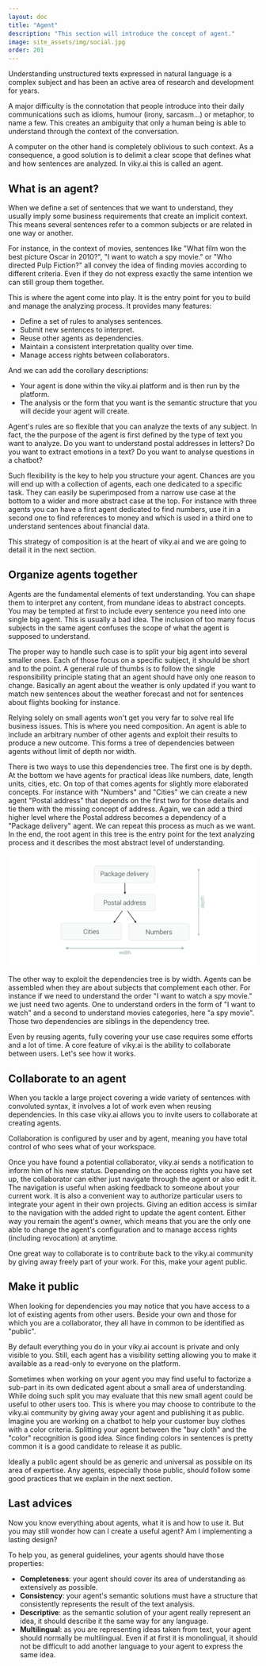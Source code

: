 ```yaml
---
layout: doc
title: "Agent"
description: "This section will introduce the concept of agent."
image: site_assets/img/social.jpg
order: 201
---
```


Understanding unstructured texts expressed in natural language is a complex subject and has been an active area of research and development for years.

A major difficulty is the connotation that people introduce into their daily communications such as idioms, humour (irony, sarcasm...) or metaphor, to name a few. This creates an ambiguity that only a human being is able to understand through the context of the conversation.

A computer on the other hand is completely oblivious to such context. As a consequence, a good solution is to delimit a clear scope that defines what and how sentences are analyzed. In viky.ai this is called an agent.

## What is an agent?

When we define a set of sentences that we want to understand, they usually imply some business requirements that create an implicit context. This means several sentences refer to a common subjects or are related in one way or another.

For instance, in the context of movies, sentences like "What film won the best picture Oscar in 2010?", "I want to watch a spy movie." or "Who directed Pulp Fiction?" all convey the idea of finding movies according to different criteria. Even if they do not express exactly the same intention we can still group them together.

This is where the agent come into play. It is the entry point for you to build and manage the analyzing process. It provides many features:

* Define a set of rules to analyses sentences.
* Submit new sentences to interpret.
* Reuse other agents as dependencies.
* Maintain a consistent interpretation quality over time.
* Manage access rights between collaborators.

And we can add the corollary descriptions:

* Your agent is done within the viky.ai platform and is then run by the platform.
* The analysis or the form that you want is the semantic structure that you will decide your agent will create.

Agent's rules are so flexible that you can analyze the texts of any subject. In fact, the the purpose of the agent is first defined by the type of text you want to analyze. Do you want to understand postal addresses in letters? Do you want to extract emotions in a text? Do you want to analyse questions in a chatbot?

Such flexibility is the key to help you structure your agent. Chances are you will end up with a collection of agents, each one dedicated to a specific task. They can easily be superimposed from a narrow use case at the bottom to a wider and more abstract case at the top. For instance with three agents you can have a first agent dedicated to find numbers, use it in a second one to find references to money and which is used in a third one to understand sentences about financial data.

This strategy of composition is at the heart of viky.ai and we are going to detail it in the next section.


## Organize agents together

Agents are the fundamental elements of text understanding. You can shape them to interpret any content, from mundane ideas to abstract concepts.
You may be tempted at first to include every sentence you need into one single big agent. This is usually a bad idea. The inclusion of too many focus subjects in the same agent confuses the scope of what the agent is supposed to understand.

The proper way to handle such case is to split your big agent into several smaller ones. Each of those focus on a specific subject, it should be short and to the point. A general rule of thumbs is to follow the single responsibility principle stating that an agent should have only one reason to change. Basically an agent about the weather is only updated if you want to match new sentences about the weather forecast and not for sentences about flights booking for instance.

Relying solely on small agents won't get you very far to solve real life business issues. This is where you need composition. An agent is able to include an arbitrary number of other agents and exploit their results to produce a new outcome. This forms a tree of dependencies between agents without limit of depth nor width.

There is two ways to use this dependencies tree. The first one is by depth. At the bottom we have agents for practical ideas like numbers, date, length units, cities, etc. On top of that comes agents for slightly more elaborated concepts. For instance with "Numbers" and "Cities" we can create a new agent "Postal address" that depends on the first two for those details and tie them with the missing concept of address. Again, we can add a third higher level where the Postal address becomes a dependency of a "Package delivery" agent. We can repeat this process as much as we want. In the end, the root agent in this tree is the entry point for the text analyzing process and it describes the most abstract level of understanding.

![Dependencies tree schema](img/dependencies.png "Package delivery uses Postal address witch uses Numbers and Cities")

The other way to exploit the dependencies tree is by width. Agents can be assembled when they are about subjects that complement each other. For instance if we need to understand the order "I want to watch a spy movie." we just need two agents. One to understand orders in the form of "I want to watch" and a second to understand movies categories, here "a spy movie". Those two dependencies are siblings in the dependency tree.

Even by reusing agents, fully covering your use case requires some efforts and a lot of time. A core feature of viky.ai is the ability to collaborate between users. Let's see how it works.


## Collaborate to an agent

When you tackle a large project covering a wide variety of sentences with convoluted syntax, it involves a lot of work even when reusing dependencies. In this case viky.ai allows you to invite users to collaborate at creating agents.

Collaboration is configured by user and by agent, meaning you have total control of who sees what of your workspace.

Once you have found a potential collaborator, viky.ai sends a notification to inform him of his new status. Depending on the access rights you have set up, the collaborator can either just navigate through the agent or also edit it.
The navigation is useful when asking feedback to someone about your current work. It is also a convenient way to authorize particular users to integrate your agent in their own projects.
Giving an edition access is similar to the navigation with the added right to update the agent content.
Either way you remain the agent's owner, which means that you are the only one able to change the agent's configuration and to manage access rights (including revocation) at anytime.

One great way to collaborate is to contribute back to the viky.ai community by giving away freely part of your work. For this, make your agent public.


## Make it public

When looking for dependencies you may notice that you have access to a lot of existing agents from other users. Beside your own and those for which you are a collaborator, they all have in common to be identified as "public".

By default everything you do in your viky.ai account is private and only visible to you. Still, each agent has a visibility setting allowing you to make it available as a read-only to everyone on the platform.

Sometimes when working on your agent you may find useful to factorize a sub-part in its own dedicated agent about a small area of understanding. While doing such split you may evaluate that this new small agent could be useful to other users too. This is where you may choose to contribute to the viky.ai community by giving away your agent and publishing it as public. Imagine you are working on a chatbot to help your customer buy clothes with a color criteria. Splitting your agent between the "buy cloth" and the "color" recognition is good idea. Since finding colors in sentences is pretty common it is a good candidate to release it as public.

Ideally a public agent should be as generic and universal as possible on its area of expertise. Any agents, especially those public, should follow some good practices that we explain in the next section.


## Last advices

Now you know everything about agents, what it is and how to use it. But you may still wonder how can I create a useful agent? Am I implementing a lasting design?

To help you, as general guidelines, your agents should have those properties:

* **Completeness**: your agent should cover its area of understanding as extensively as possible.
* **Consistency**: your agent's semantic solutions must have a structure that consistently represents the result of the text analysis.
* **Descriptive**: as the semantic solution of your agent really represent an idea, it should describe it the same way for any language.
* **Multilingual**: as you are representing ideas taken from text, your agent should normally be multilingual. Even if at first it is monolingual, it should not be difficult to add another language to your agent to express the same idea.
